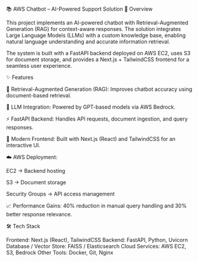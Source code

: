 📚 AWS Chatbot – AI-Powered Support Solution
🚀 Overview

This project implements an AI-powered chatbot with Retrieval-Augmented Generation (RAG) for context-aware responses. The solution integrates Large Language Models (LLMs) with a custom knowledge base, enabling natural language understanding and accurate information retrieval.

The system is built with a FastAPI backend deployed on AWS EC2, uses S3 for document storage, and provides a Next.js + TailwindCSS frontend for a seamless user experience.

✨ Features

🔎 Retrieval-Augmented Generation (RAG): Improves chatbot accuracy using document-based retrieval.

🧠 LLM Integration: Powered by GPT-based models via AWS Bedrock.

⚡ FastAPI Backend: Handles API requests, document ingestion, and query responses.

🎨 Modern Frontend: Built with Next.js (React) and TailwindCSS for an interactive UI.

☁️ AWS Deployment:

EC2 → Backend hosting

S3 → Document storage

Security Groups → API access management

📈 Performance Gains: 40% reduction in manual query handling and 30% better response relevance.

🛠️ Tech Stack

Frontend: Next.js (React), TailwindCSS
Backend: FastAPI, Python, Uvicorn
Database / Vector Store: FAISS / Elasticsearch
Cloud Services: AWS EC2, S3, Bedrock
Other Tools: Docker, Git, Nginx

